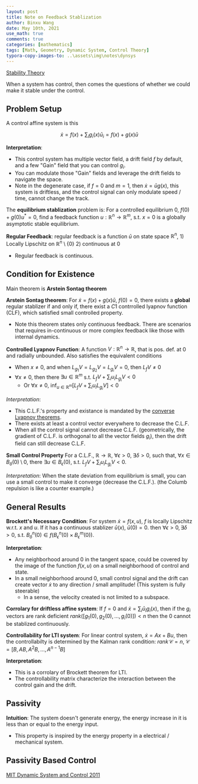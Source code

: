 ```yaml
---
layout: post
title: Note on Feedback Stablization
author: Binxu Wang
date: May 10th, 2021
use_math: true
comments: true
categories: [mathematics]
tags: [Math, Geometry, Dynamic System, Control Theory]
typora-copy-images-to: ..\assets\img\notes\dynsys
---
```


[Stability Theory](Note-on-Nonlinear-System-Stability.md)

When a system has control, then comes the questions of whether we could make it stable under the control. 

## Problem Setup
A control affine system is this

$$
\dot x =f(x)+\sum_i g_i(x)\bar u_i=f(x)+g(x)\bar u
$$

**Interpretation**: 
* This control system has multiple vector field, a drift field $f$ by default, and a few "Gain" field that you can control $g_i$. 
* You can modulate those "Gain" fields and leverage the drift fields to navigate the space. 
* Note in the degenerate case, if $f=0$ and $m=1$, then $\dot x=\bar ug(x)$, this system is driftless, and the control signal can only modulate speed / time, cannot change the track. 


The **equilibrium stablization** problem is: For a controlled equilibrium $0$, $f(0)+g(0) u^\ast=0$, find a feedback function $u:\mathbb R^n\to\mathbb R^m$, s.t. $x=0$ is a globally asymptotic stable equilibrium. 

**Regular Feedback**: regular feedback is a function $\bar u$ on state space $\mathbb R^n$, 1) Locally Lipschitz on $\mathbb R^n\setminus \{0\}$ 2) continuous at 0
* Regular feedback is continuous. 

## Condition for Existence

Main theorem is **Arstein Sontag theorem**

**Arstein Sontag theorem**: For $\dot x=f(x)+g(x)\bar u$, $f(0)=0$,  there exists a **global** regular stablizer if and only if, there exist a $C1$ contrrolled lyapnov function (CLF), which satisfied small controlled property.


* Note this theorem states only continuous feedback. There are scenarios that requires in-continuous or more complex feedback like those with internal dynamics. 

**Controlled Lyapnov Function**: A function $V:\mathbb R^n\to \mathbb R$, that is pos. def. at 0 and radially unbounded. Also satisfies the equivalent conditions

* When $x\neq 0$, and when $L_{g_1}V=L_{g_2}V=L_{g_i}V=0$, then $L_{f}V\neq 0$ 
* $\forall x\neq 0$, then there $\exists u\in \mathbb R^m$ s.t. $L_{f}V+\sum_i u_i L_{g_i}V<0$
	* Or $\forall x\neq 0$, $\inf_{u\in \mathbb R^m} [L_{f}V+\sum_i u_i L_{g_i}V]<0$

*Interpretation*: 
* This C.L.F.'s property and existance is mandated by the [converse Lyapnov theorems](Note-on-Nonlinear-System-Stability.md#Converse-Stability-Theorems). 
* There exists at least a control vector everywhere to decrease the C.L.F.
* When all the control signal cannot decrease C.L.F. (geometrically, the gradient of C.L.F. is orthogonal to all the vector fields $g_i$), then the drift field can still decrease C.L.F.


**Small Control Property** For a C.L.F., $\mathbb R\to\mathbb R$, $\forall \epsilon>0,\; \exists \delta >0$, such that, $\forall x\in B_\delta(0)\setminus 0$, there $\exists u\in B_\epsilon(0)$, s.t. $L_{f}V+\sum_i u_i L_{g_i}V<0$. 

*Interpretation*: When the state deviation from equilibrium is small, you can use a small control to make it converge (decrease the C.L.F.). (the Columb repulsion is like a counter example.)

## General Results
**Brockett's Necessary Condition**: For system $\dot x=f(x,u)$, $f$ is locally Lipschitz w.r.t. $x$ and $u$. If it has a continuous stablizer $\bar u(x)$, $\bar u(0)=0$. then $\forall \epsilon >0, \exists\delta>0$, s.t. $B^n_\delta(0)\in f(B^n_\epsilon(0)\times B^m_\epsilon(0))$. 

**Interpretation**:
* Any neighborhood around 0 in the tangent space, could be covered by the image of the function $f(x,u)$ on a small neighborhood of control and state. 
* In a small neighborhood around 0, small control signal and the drift can create vector $\dot x$ to any direction / small amplitude! (This system is fully steerable)
	* In a sense, the velocity created is not limited to a subspace. 



**Corrolary for driftless affine system**: If $f=0$ and $\dot x=\sum_i \bar u_i g_i(x)$, then if the $g_i$ vectors are rank deficient $rank([g_1(0),g_2(0),...,g_i(0)])< n$ then the 0 cannot be stablized continuously. 


**Controllability for LTI system**: For linear control system, $\dot x=Ax+Bu$, then the controllabilty is determined by the Kalman rank condition: $rank\,\mathcal C=n$, $\mathcal C=[B,AB,A^2B,...,A^{n-1}B]$

**Interpretation**:
* This is a corrolary of Brockett theorem for LTI. 
* The controllability matrix characterize the interaction between the control gain and the drift. 


## Passivity
**Intuition**: The system doesn't generate energy, the energy increase in it is less than or equal to the energy input. 
* This property is inspired by the energy property in a electrical / mechanical system. 



## Passivity Based Control



[MIT Dynamic System and Control 2011](https://ocw.mit.edu/courses/electrical-engineering-and-computer-science/6-241j-dynamic-systems-and-control-spring-2011/lecture-notes/)
